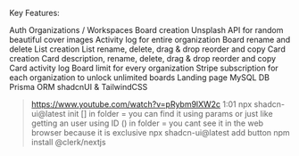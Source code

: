 Key Features:

Auth
Organizations / Workspaces
Board creation
Unsplash API for random beautiful cover images
Activity log for entire organization
Board rename and delete
List creation
List rename, delete, drag & drop reorder and copy
Card creation
Card description, rename, delete, drag & drop reorder and copy
Card activity log
Board limit for every organization
Stripe subscription for each organization to unlock unlimited boards
Landing page
MySQL DB
Prisma ORM
shadcnUI & TailwindCSS

> https://www.youtube.com/watch?v=pRybm9lXW2c 1:01
> npx shadcn-ui@latest init
> [] in folder = you can find it using params or just like getting an user using ID
> () in folder = you cant see it in the web browser because it is exclusive
> npx shadcn-ui@latest add button
> npm install @clerk/nextjs
